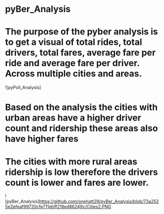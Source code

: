 # pyBer_Analysis

# The purpose of the pyber analysis is to get a visual of total rides, total drivers, total fares, average fare per ride and average fare per driver. Across multiple cities and areas. 
![pyPoll_Analysis] 





# Based on the analysis the cities with urban areas have a higher driver count and ridership these areas also have higher fares

# The cities with more rural areas ridership is low therefore the drivers count is lower and fares are lower. 


![pyBer_Analysis]https://github.com/onehatt29/pyBer_Analysis/blob/73a2525e2efeaf99720cfe711ebff218ed86249c/Cities2.PNG

